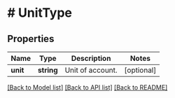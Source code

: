 # # UnitType

## Properties

Name | Type | Description | Notes
------------ | ------------- | ------------- | -------------
**unit** | **string** | Unit of account. | [optional] 

[[Back to Model list]](../../README.md#documentation-for-models) [[Back to API list]](../../README.md#documentation-for-api-endpoints) [[Back to README]](../../README.md)


